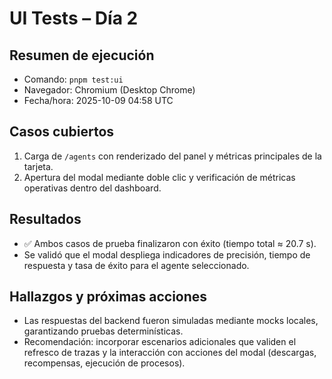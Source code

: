 # UI Tests – Día 2

## Resumen de ejecución
- Comando: `pnpm test:ui`
- Navegador: Chromium (Desktop Chrome)
- Fecha/hora: 2025-10-09 04:58 UTC

## Casos cubiertos
1. Carga de `/agents` con renderizado del panel y métricas principales de la tarjeta.
2. Apertura del modal mediante doble clic y verificación de métricas operativas dentro del dashboard.

## Resultados
- ✅ Ambos casos de prueba finalizaron con éxito (tiempo total ≈ 20.7 s).
- Se validó que el modal despliega indicadores de precisión, tiempo de respuesta y tasa de éxito para el agente seleccionado.

## Hallazgos y próximas acciones
- Las respuestas del backend fueron simuladas mediante mocks locales, garantizando pruebas determinísticas.
- Recomendación: incorporar escenarios adicionales que validen el refresco de trazas y la interacción con acciones del modal (descargas, recompensas, ejecución de procesos).
